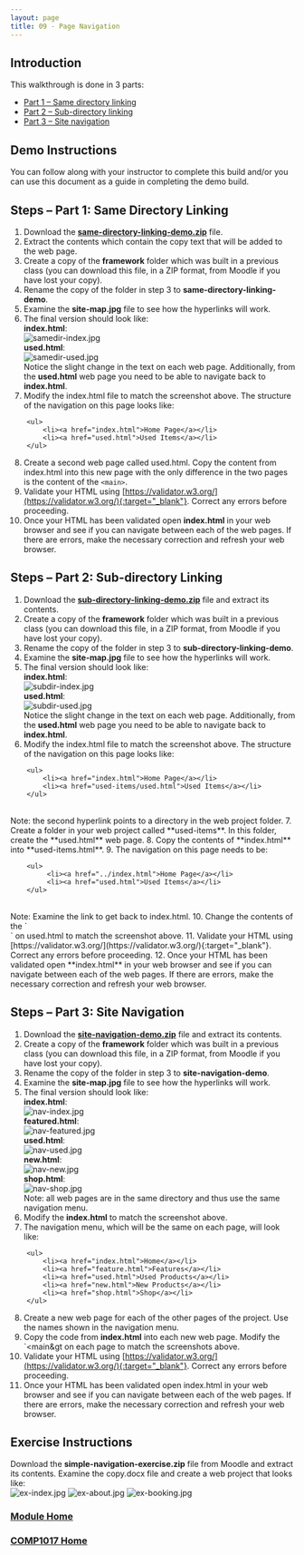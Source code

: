 ```yaml
---
layout: page
title: 09 - Page Navigation
---
```

## Introduction
This walkthrough is done in 3 parts:
* [Part 1 – Same directory linking](#part1)
* [Part 2 – Sub-directory linking](#part2) 
* [Part 3 – Site navigation](#part3)

## Demo Instructions
You can follow along with your instructor to complete this build and/or you can use this document as a guide in completing the demo build.

## Steps – <a id="part1">Part 1</a>: Same Directory Linking
1.	Download the [**same-directory-linking-demo.zip**](files/same-directory-linking-demo.zip) file.
2.	Extract the contents which contain the copy text that will be added to the web page.
3.	Create a copy of the **framework** folder which was built in a previous class (you can download this file, in a ZIP format, from Moodle if you have lost your copy).
4.	Rename the copy of the folder in step 3 to **same-directory-linking-demo**.
5.	Examine the **site-map.jpg** file to see how the hyperlinks will work.
6.	The final version should look like:<br>
**index.html**:<br>![samedir-index.jpg](files/samedir-index.jpg)<br>
**used.html**:<br>![samedir-used.jpg](files/samedir-used.jpg)<br>
Notice the slight change in the text on each web page. Additionally, from the **used.html** web page you need to be able to navigate back to **index.html**.
7.	Modify the index.html file to match the screenshot above. The structure of the navigation on this page looks like:

```html:
    <ul>
        <li><a href="index.html">Home Page</a></li>
        <li><a href="used.html">Used Items</a></li>
    </ul>
```

8.	Create a second web page called used.html. Copy the content from index.html into this new page with the only difference in the two pages is the content of the `<main>`.
9.	Validate your HTML using [https://validator.w3.org/](https://validator.w3.org/){:target="_blank"}. Correct any errors before proceeding.
10.	Once your HTML has been validated open **index.html** in your web browser and see if you can navigate between each of the web pages. If there are errors, make the necessary correction and refresh your web browser.

## Steps – <a id="part2">Part 2</a>: Sub-directory Linking
1.	Download the [**sub-directory-linking-demo.zip**](files/sub-directory-linking-demo.zip) file and extract its contents.
2.	Create a copy of the **framework** folder which was built in a previous class (you can download this file, in a ZIP format, from Moodle if you have lost your copy).
3.	Rename the copy of the folder in step 3 to **sub-directory-linking-demo**.
4.	Examine the **site-map.jpg** file to see how the hyperlinks will work.
5.	The final version should look like:<br>
**index.html**:<br>![subdir-index.jpg](files/subdir-index.jpg)<br>
**used.html**:<br>![subdir-used.jpg](files/subdir-used.jpg)<br>
Notice the slight change in the text on each web page. Additionally, from the **used.html** web page you need to be able to navigate back to **index.html**.
6.	Modify the index.html file to match the screenshot above. The structure of the navigation on this page looks like:

```html:
    <ul>
        <li><a href="index.html">Home Page</a></li>
        <li><a href="used-items/used.html">Used Items</a></li>
    </ul>
```

<br>
Note: the second hyperlink points to a directory in the web project folder.
7.	Create a folder in your web project called **used-items**. In this folder, create the **used.html** web page.
8.	Copy the contents of **index.html** into **used-items.html**.
9.	The navigation on this page needs to be:

```html:
    <ul>
         <li><a href="../index.html">Home Page</a></li>
         <li><a href="used.html">Used Items</a></li>
    </ul>
```

<br>
Note: Examine the link to get back to index.html.
10.	Change the contents of the `<main>` on used.html to match the screenshot above.
11.	Validate your HTML using [https://validator.w3.org/](https://validator.w3.org/){:target="_blank"}. Correct any errors before proceeding.
12.	Once your HTML has been validated open **index.html** in your web browser and see if you can navigate between each of the web pages. If there are errors, make the necessary correction and refresh your web browser.

## Steps – <a id="part3">Part 3</a>: Site Navigation
1.	Download the [**site-navigation-demo.zip**](files/site-navigation-demo.zip) file and extract its contents.
2.	Create a copy of the **framework** folder which was built in a previous class (you can download this file, in a ZIP format, from Moodle if you have lost your copy).
3.	Rename the copy of the folder in step 3 to **site-navigation-demo**.
4.	Examine the **site-map.jpg** file to see how the hyperlinks will work.
5.	The final version should look like:<br>
**index.html**:<br>![nav-index.jpg](files/nav-index.jpg)<br>
**featured.html**:<br>![nav-featured.jpg](files/nav-featured.jpg)<br>
**used.html**:<br>![nav-used.jpg](files/nav-used.jpg)<br>
**new.html**:<br>![nav-new.jpg](files/nav-new.jpg)<br>
**shop.html**:<br>![nav-shop.jpg](files/nav-shop.jpg)<br>
Note: all web pages are in the same directory and thus use the same navigation menu.
6.	Modify the **index.html** to match the screenshot above.
7.	The navigation menu, which will be the same on each page, will look like:

```html:
    <ul>
        <li><a href="index.html">Home</a></li>
        <li><a href="feature.html">Features</a></li>
        <li><a href="used.html">Used Products</a></li>
        <li><a href="new.html">New Products</a></li>
        <li><a href="shop.html">Shop</a></li>
    </ul>
```

8.	Create a new web page for each of the other pages of the project. Use the names shown in the navigation menu.
9.	Copy the code from **index.html** into each new web page. Modify the `<main&gt on each page to match the screenshots above.
10.	Validate your HTML using [https://validator.w3.org/](https://validator.w3.org/){:target="_blank"}. Correct any errors before proceeding.
11.	Once your HTML has been validated open index.html in your web browser and see if you can navigate between each of the web pages. If there are errors, make the necessary correction and refresh your web browser.

## Exercise Instructions
Download the **simple-navigation-exercise.zip** file from Moodle and extract its contents. Examine the copy.docx file and create a web project that looks like:<br>
![ex-index.jpg](files/ex-index.jpg)&nbsp;![ex-about.jpg](files/ex-about.jpg)&nbsp;![ex-booking.jpg](files/ex-booking.jpg)

### [Module Home](../module1.md)

### [COMP1017 Home](../../)
